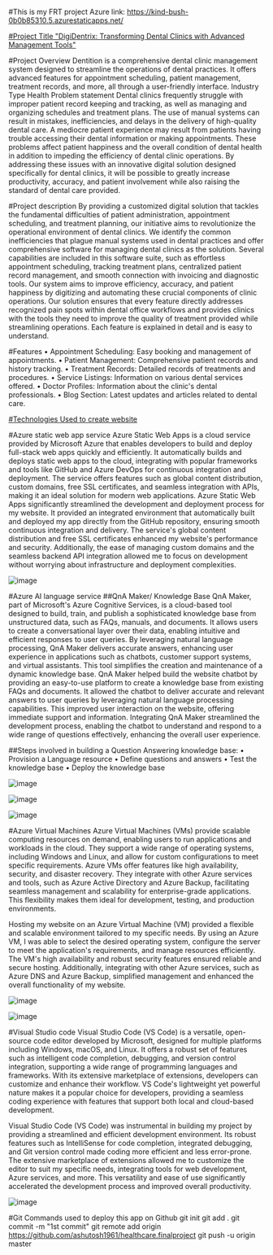 #This is my FRT project 
Azure link: https://kind-bush-0b0b85310.5.azurestaticapps.net/

<p><u> 
#Project Title 
"DigiDentrix: Transforming Dental Clinics with Advanced Management Tools"
</u></p>

#Project Overview
Dentition is a comprehensive dental clinic management system designed to streamline the operations of dental practices. It offers advanced features for appointment scheduling, patient management, treatment records, and more, all through a user-friendly interface.
Industry Type Health
Problem statement
Dental clinics frequently struggle with improper patient record keeping and tracking, as well as managing and organizing schedules and treatment plans. The use of manual systems can result in mistakes, inefficiencies, and delays in the delivery of high-quality dental care. A mediocre patient experience may result from patients having trouble accessing their dental information or making appointments. These problems affect patient happiness and the overall condition of dental health in addition to impeding the efficiency of dental clinic operations. By addressing these issues with an innovative digital solution designed specifically for dental clinics, it will be possible to greatly increase productivity, accuracy, and patient involvement while also raising the standard of dental care provided.

#Project description 
By providing a customized digital solution that tackles the fundamental difficulties of patient administration, appointment scheduling, and treatment planning, our initiative aims to revolutionize the operational environment of dental clinics. We identify the common inefficiencies that plague manual systems used in dental practices and offer comprehensive software for managing dental clinics as the solution. Several capabilities are included in this software suite, such as effortless appointment scheduling, tracking treatment plans, centralized patient record management, and smooth connection with invoicing and diagnostic tools. Our system aims to improve efficiency, accuracy, and patient happiness by digitizing and automating these crucial components of clinic operations. Our solution ensures that every feature directly addresses recognized pain spots within dental office workflows and provides clinics with the tools they need to improve the quality of treatment provided while streamlining operations. Each feature is explained in detail and is easy to understand.

#Features
•	Appointment Scheduling: Easy booking and management of appointments.
•	Patient Management: Comprehensive patient records and history tracking.
•	Treatment Records: Detailed records of treatments and procedures.
•	Service Listings: Information on various dental services offered.
•	Doctor Profiles: Information about the clinic's dental professionals.
•	Blog Section: Latest updates and articles related to dental care.

<p><u>
#Technologies Used to create website
</u></p>

#Azure static web app service
Azure Static Web Apps is a cloud service provided by Microsoft Azure that enables developers to build and deploy full-stack web apps quickly and efficiently. It automatically builds and deploys static web apps to the cloud, integrating with popular frameworks and tools like GitHub and Azure DevOps for continuous integration and deployment. The service offers features such as global content distribution, custom domains, free SSL certificates, and seamless integration with APIs, making it an ideal solution for modern web applications.
Azure Static Web Apps significantly streamlined the development and deployment process for my website. It provided an integrated environment that automatically built and deployed my app directly from the GitHub repository, ensuring smooth continuous integration and delivery. The service's global content distribution and free SSL certificates enhanced my website's performance and security. Additionally, the ease of managing custom domains and the seamless backend API integration allowed me to focus on development without worrying about infrastructure and deployment complexities.

![image](https://github.com/ashutosh1961/healthcare.finalproject/assets/142258339/638a4f5f-b671-4b3f-96c3-ae34f6cca99a)


#Azure AI language service 
##QnA Maker/ Knowledge Base
QnA Maker, part of Microsoft's Azure Cognitive Services, is a cloud-based tool designed to build, train, and publish a sophisticated knowledge base from unstructured data, such as FAQs, manuals, and documents. It allows users to create a conversational layer over their data, enabling intuitive and efficient responses to user queries. By leveraging natural language processing, QnA Maker delivers accurate answers, enhancing user experience in applications such as chatbots, customer support systems, and virtual assistants. This tool simplifies the creation and maintenance of a dynamic knowledge base.
QnA Maker helped build the website chatbot by providing an easy-to-use platform to create a knowledge base from existing FAQs and documents. It allowed the chatbot to deliver accurate and relevant answers to user queries by leveraging natural language processing capabilities. This improved user interaction on the website, offering immediate support and information. Integrating QnA Maker streamlined the development process, enabling the chatbot to understand and respond to a wide range of questions effectively, enhancing the overall user experience.

##Steps involved in building a Question Answering knowledge base:
•	Provision a Language resource
•	Define questions and answers
•	Test the knowledge base
•	Deploy the knowledge base

![image](https://github.com/ashutosh1961/healthcare.finalproject/assets/142258339/f2048a04-e272-45d2-b49e-8ec09f3ec7c7)

![image](https://github.com/ashutosh1961/healthcare.finalproject/assets/142258339/a9f38198-8d53-41c3-8bd3-444ddff90c9e)

![image](https://github.com/ashutosh1961/healthcare.finalproject/assets/142258339/71856da2-4b8c-4378-b029-5bb80a1c1cf6)

#Azure Virtual Machines
Azure Virtual Machines (VMs) provide scalable computing resources on demand, enabling users to run applications and workloads in the cloud. They support a wide range of operating systems, including Windows and Linux, and allow for custom configurations to meet specific requirements. Azure VMs offer features like high availability, security, and disaster recovery. They integrate with other Azure services and tools, such as Azure Active Directory and Azure Backup, facilitating seamless management and scalability for enterprise-grade applications. This flexibility makes them ideal for development, testing, and production environments.

Hosting my website on an Azure Virtual Machine (VM) provided a flexible and scalable environment tailored to my specific needs. By using an Azure VM, I was able to select the desired operating system, configure the server to meet the application's requirements, and manage resources efficiently. The VM's high availability and robust security features ensured reliable and secure hosting. Additionally, integrating with other Azure services, such as Azure DNS and Azure Backup, simplified management and enhanced the overall functionality of my website.

![image](https://github.com/ashutosh1961/healthcare.finalproject/assets/142258339/08cb1824-2f27-41a4-878f-d2faeca9e7f4)

![image](https://github.com/ashutosh1961/healthcare.finalproject/assets/142258339/142e494e-20c9-4556-ab1f-4c055d877113)
 
#Visual Studio code
Visual Studio Code (VS Code) is a versatile, open-source code editor developed by Microsoft, designed for multiple platforms including Windows, macOS, and Linux. It offers a robust set of features such as intelligent code completion, debugging, and version control integration, supporting a wide range of programming languages and frameworks. With its extensive marketplace of extensions, developers can customize and enhance their workflow. VS Code's lightweight yet powerful nature makes it a popular choice for developers, providing a seamless coding experience with features that support both local and cloud-based development.

Visual Studio Code (VS Code) was instrumental in building my project by providing a streamlined and efficient development environment. Its robust features such as IntelliSense for code completion, integrated debugging, and Git version control made coding more efficient and less error-prone. The extensive marketplace of extensions allowed me to customize the editor to suit my specific needs, integrating tools for web development, Azure services, and more. This versatility and ease of use significantly accelerated the development process and improved overall productivity.

![image](https://github.com/ashutosh1961/healthcare.finalproject/assets/142258339/eba4042c-4c45-490a-986c-257e50f32657)

#Git Commands used to deploy this app on Github
git init
git add .
git commit -m "1st commit"
git remote add origin https://github.com/ashutosh1961/healthcare.finalproject 
git push -u origin master
